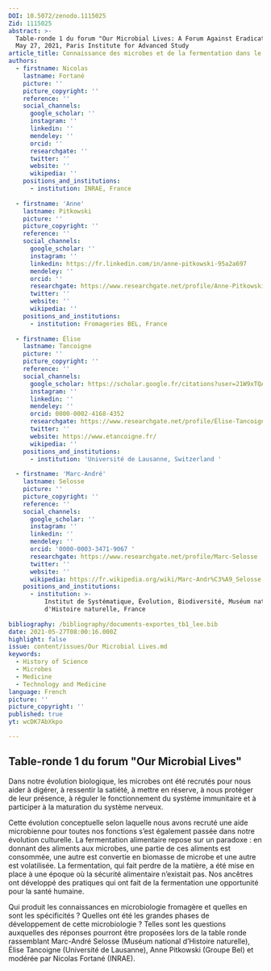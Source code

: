 ```yaml
---
DOI: 10.5072/zenodo.1115025
Zid: 1115025
abstract: >-
  Table-ronde 1 du forum "Our Microbial Lives: A Forum Against Eradication", 
  May 27, 2021, Paris Institute for Advanced Study
article_title: Connaissance des microbes et de la fermentation dans le développement durable
authors:
  - firstname: Nicolas
    lastname: Fortané
    picture: ''
    picture_copyright: ''
    reference: ''
    social_channels:
      google_scholar: ''
      instagram: ''
      linkedin: ''
      mendeley: ''
      orcid: ''
      researchgate: ''
      twitter: ''
      website: ''
      wikipedia: ''
    positions_and_institutions:
      - institution: INRAE, France
    
  - firstname: 'Anne'
    lastname: Pitkowski
    picture: ''
    picture_copyright: ''
    reference: ''
    social_channels:
      google_scholar: ''
      instagram: ''
      linkedin: https://fr.linkedin.com/in/anne-pitkowski-95a2a697
      mendeley: ''
      orcid: ''
      researchgate: https://www.researchgate.net/profile/Anne-Pitkowski
      twitter: ''
      website: ''
      wikipedia: ''
    positions_and_institutions:
      - institution: Fromageries BEL, France
    
  - firstname: Élise
    lastname: Tancoigne
    picture: ''
    picture_copyright: ''
    reference: ''
    social_channels:
      google_scholar: https://scholar.google.fr/citations?user=21W9xTQAAAAJ&hl=fr
      instagram: ''
      linkedin: ''
      mendeley: ''
      orcid: 0000-0002-4168-4352
      researchgate: https://www.researchgate.net/profile/Élise-Tancoigne
      twitter: ''
      website: https://www.etancoigne.fr/
      wikipedia: ''
    positions_and_institutions:
      - institution: 'Université de Lausanne, Switzerland '
    
  - firstname: 'Marc-André'
    lastname: Selosse
    picture: ''
    picture_copyright: ''
    reference: ''
    social_channels:
      google_scholar: ''
      instagram: ''
      linkedin: ''
      mendeley: ''
      orcid: '0000-0003-3471-9067 '
      researchgate: https://www.researchgate.net/profile/Marc-Selosse
      twitter: ''
      website: ''
      wikipedia: https://fr.wikipedia.org/wiki/Marc-Andr%C3%A9_Selosse
    positions_and_institutions:
      - institution: >-
          Institut de Systématique, Évolution, Biodiversité, Muséum national
          d'Histoire naturelle, France
    
bibliography: /bibliography/documents-exportes_tb1_lee.bib
date: 2021-05-27T08:00:16.000Z
highlight: false
issue: content/issues/Our Microbial Lives.md
keywords:
  - History of Science
  - Microbes
  - Medicine
  - Technology and Medicine
language: French
picture: ''
picture_copyright: ''
published: true
yt: wcDK7AbXkpo

---
```



## Table-ronde 1 du forum "Our Microbial Lives"

Dans notre évolution biologique, les microbes ont été recrutés pour nous aider à digérer, à ressentir la satiété, à mettre en réserve, à nous protéger de leur présence, à réguler le fonctionnement du système immunitaire et à participer à la maturation du système nerveux.

Cette évolution conceptuelle selon laquelle nous avons recruté une aide microbienne pour toutes nos fonctions s’est également passée dans notre évolution culturelle. La fermentation alimentaire repose sur un paradoxe : en donnant des aliments aux microbes, une partie de ces aliments est consommée, une autre est convertie en biomasse de microbe et une autre est volatilisée. La fermentation, qui fait perdre de la matière, a été mise en place à une époque où la sécurité alimentaire n’existait pas. Nos ancêtres ont développé des pratiques qui ont fait de la fermentation une opportunité pour la santé humaine.

Qui produit les connaissances en microbiologie fromagère et quelles en sont les spécificités ? Quelles ont été les grandes phases de développement de cette microbiologie ? Telles sont les questions auxquelles des réponses pourront être proposées lors de la table ronde rassemblant Marc-André Selosse (Muséum national d’Histoire naturelle), Élise Tancoigne (Université de Lausanne), Anne Pitkowski (Groupe Bel) et modérée par Nicolas Fortané (INRAE).

<Youtube yt="wcDK7AbXkpo" caption ="Connaissance des microbes et de la fermentation dans le développement durable"></Youtube>
